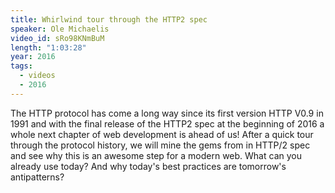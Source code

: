 ```yaml
---
title: Whirlwind tour through the HTTP2 spec
speaker: Ole Michaelis
video_id: sRo98KNmBuM
length: "1:03:28"
year: 2016
tags:
  - videos
  - 2016
---
```


The HTTP protocol has come a long way since its first version HTTP V0.9 in 1991 and with the final release of the HTTP2 spec at the beginning of 2016 a whole next chapter of web development is ahead of us! After a quick tour through the protocol history, we will mine the gems from in HTTP/2 spec and see why this is an awesome step for a modern web. What can you already use today? And why today's best practices are tomorrow's antipatterns?
